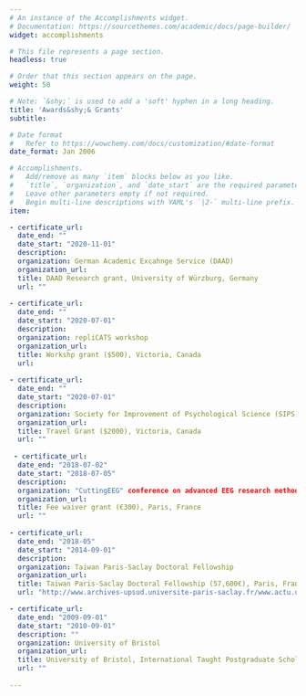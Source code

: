 ```yaml
---
# An instance of the Accomplishments widget.
# Documentation: https://sourcethemes.com/academic/docs/page-builder/
widget: accomplishments

# This file represents a page section.
headless: true

# Order that this section appears on the page.
weight: 50

# Note: `&shy;` is used to add a 'soft' hyphen in a long heading.
title: 'Awards&shy;& Grants'
subtitle:

# Date format
#   Refer to https://wowchemy.com/docs/customization/#date-format
date_format: Jan 2006

# Accomplishments.
#   Add/remove as many `item` blocks below as you like.
#   `title`, `organization`, and `date_start` are the required parameters.
#   Leave other parameters empty if not required.
#   Begin multi-line descriptions with YAML's `|2-` multi-line prefix.
item:

- certificate_url: 
  date_end: ""
  date_start: "2020-11-01"
  description: 
  organization: German Academic Excahnge Service (DAAD)
  organization_url:
  title: DAAD Research grant, University of Würzburg, Germany
  url: ""
  
- certificate_url: 
  date_end: ""
  date_start: "2020-07-01"
  description: 
  organization: repliCATS workshop
  organization_url:
  title: Workshp grant ($500), Victoria, Canada
  url: 
  
- certificate_url: 
  date_end: ""
  date_start: "2020-07-01"
  description: 
  organization: Society for Improvement of Psychological Science (SIPS)
  organization_url: 
  title: Travel Grant ($2000), Victoria, Canada
  url: ""
  
 - certificate_url: 
  date_end: "2018-07-02"
  date_start: "2018-07-05"
  description: 
  organization: "CuttingEEG" conference on advanced EEG research methods
  organization_url: 
  title: Fee waiver grant (€300), Paris, France
  url: ""
  
- certificate_url: 
  date_end: "2018-05"
  date_start: "2014-09-01"
  description: 
  organization: Taiwan Paris-Saclay Doctoral Fellowship
  organization_url: 
  title: Taiwan Paris-Saclay Doctoral Fellowship (57,600€), Paris, France 
  url: "http://www.archives-upsud.universite-paris-saclay.fr/www.actu.u-psud.fr/fr/international/actualites-2014/bourses-taiwan.html"

- certificate_url: 
  date_end: "2009-09-01"
  date_start: "2010-09-01"
  description: ""
  organization: University of Bristol
  organization_url: 
  title: University of Bristol, International Taught Postgraduate Scholarship Winner (2000£), Bristol, England
  url: ""
  
---
```

